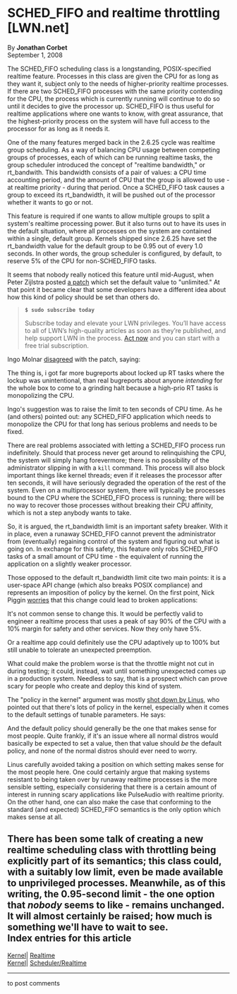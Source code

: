# SCHED_FIFO and realtime throttling [LWN.net]

By **Jonathan Corbet**  
September 1, 2008 

The SCHED_FIFO scheduling class is a longstanding, POSIX-specified realtime feature. Processes in this class are given the CPU for as long as they want it, subject only to the needs of higher-priority realtime processes. If there are two SCHED_FIFO processes with the same priority contending for the CPU, the process which is currently running will continue to do so until it decides to give the processor up. SCHED_FIFO is thus useful for realtime applications where one wants to know, with great assurance, that the highest-priority process on the system will have full access to the processor for as long as it needs it. 

One of the many features merged back in the 2.6.25 cycle was realtime group scheduling. As a way of balancing CPU usage between competing groups of processes, each of which can be running realtime tasks, the group scheduler introduced the concept of "realtime bandwidth," or rt_bandwith. This bandwidth consists of a pair of values: a CPU time accounting period, and the amount of CPU that the group is allowed to use - at realtime priority - during that period. Once a SCHED_FIFO task causes a group to exceed its rt_bandwidth, it will be pushed out of the processor whether it wants to go or not. 

This feature is required if one wants to allow multiple groups to split a system's realtime processing power. But it also turns out to have its uses in the default situation, where all processes on the system are contained within a single, default group. Kernels shipped since 2.6.25 have set the rt_bandwidth value for the default group to be 0.95 out of every 1.0 seconds. In other words, the group scheduler is configured, by default, to reserve 5% of the CPU for non-SCHED_FIFO tasks. 

It seems that nobody really noticed this feature until mid-August, when Peter Zijlstra posted [a patch](/Articles/296421/) which set the default value to "unlimited." At that point it became clear that some developers have a different idea about how this kind of policy should be set than others do. 

> **`$ sudo subscribe today`**
> 
> Subscribe today and elevate your LWN privileges. You’ll have access to all of LWN’s high-quality articles as soon as they’re published, and help support LWN in the process. [Act now](https://lwn.net/Promo/nst-sudo/claim) and you can start with a free trial subscription. 

Ingo Molnar [disagreed](/Articles/296422/) with the patch, saying: 

The thing is, i got far more bugreports about locked up RT tasks where the lockup was unintentional, than real bugreports about anyone _intending_ for the whole box to come to a grinding halt because a high-prio RT tasks is monopolizing the CPU. 

Ingo's suggestion was to raise the limit to ten seconds of CPU time. As he (and others) pointed out: any SCHED_FIFO application which needs to monopolize the CPU for that long has serious problems and needs to be fixed. 

There are real problems associated with letting a SCHED_FIFO process run indefinitely. Should that process never get around to relinquishing the CPU, the system will simply hang forevermore; there is no possibility of the administrator slipping in with a `kill` command. This process will also block important things like kernel threads; even if it releases the processor after ten seconds, it will have seriously degraded the operation of the rest of the system. Even on a multiprocessor system, there will typically be processes bound to the CPU where the SCHED_FIFO process is running; there will be no way to recover those processes without breaking their CPU affinity, which is not a step anybody wants to take. 

So, it is argued, the rt_bandwidth limit is an important safety breaker. With it in place, even a runaway SCHED_FIFO cannot prevent the administrator from (eventually) regaining control of the system and figuring out what is going on. In exchange for this safety, this feature only robs SCHED_FIFO tasks of a small amount of CPU time - the equivalent of running the application on a slightly weaker processor. 

Those opposed to the default rt_bandwidth limit cite two main points: it is a user-space API change (which also breaks POSIX compliance) and represents an imposition of policy by the kernel. On the first point, Nick Piggin [worries](/Articles/296425/) that this change could lead to broken applications: 

It's not common sense to change this. It would be perfectly valid to engineer a realtime process that uses a peak of say 90% of the CPU with a 10% margin for safety and other services. Now they only have 5%. 

Or a realtime app could definitely use the CPU adaptively up to 100% but still unable to tolerate an unexpected preemption. 

What could make the problem worse is that the throttle might not cut in during testing; it could, instead, wait until something unexpected comes up in a production system. Needless to say, that is a prospect which can prove scary for people who create and deploy this kind of system. 

The "policy in the kernel" argument was mostly [shot down by Linus](/Articles/296427/), who pointed out that there's lots of policy in the kernel, especially when it comes to the default settings of tunable parameters. He says: 

And the default policy should generally be the one that makes sense for most people. Quite frankly, if it's an issue where all normal distros would basically be expected to set a value, then that value should _be_ the default policy, and none of the normal distros should ever need to worry. 

Linus carefully avoided taking a position on which setting makes sense for the most people here. One could certainly argue that making systems resistant to being taken over by runaway realtime processes is the more sensible setting, especially considering that there is a certain amount of interest in running scary applications like PulseAudio with realtime priority. On the other hand, one can also make the case that conforming to the standard (and expected) SCHED_FIFO semantics is the only option which makes sense at all. 

There has been some talk of creating a new realtime scheduling class with throttling being explicitly part of its semantics; this class could, with a suitably low limit, even be made available to unprivileged processes. Meanwhile, as of this writing, the 0.95-second limit - the one option that _nobody_ seems to like - remains unchanged. It will almost certainly be raised; how much is something we'll have to wait to see.  
Index entries for this article  
---  
[Kernel](/Kernel/Index)| [Realtime](/Kernel/Index#Realtime)  
[Kernel](/Kernel/Index)| [Scheduler/Realtime](/Kernel/Index#Scheduler-Realtime)  
  


* * *

to post comments 
